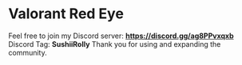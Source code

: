 # Valorant Red Eye


Feel free to join my Discord server: **https://discord.gg/ag8PPvxqxb**
Discord Tag: __SushiiRolly__
Thank you for using and expanding the community.
